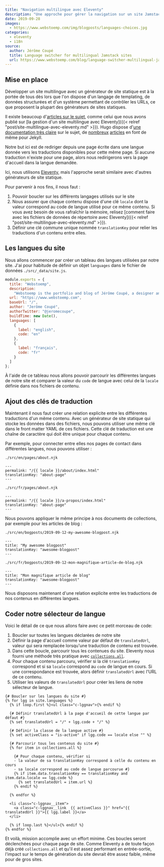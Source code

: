 ```yaml
---
title: "Navigation multilingue avec Eleventy"
description: "Une approche pour gérer la navigation sur un site Jamstack multilingue généré avec Eleventy."
date: 2019-09-28
images: 
  - https://www.webstoemp.com/img/blogposts/languages-choices.jpg
categories:
  - eleventy
  - i18n
source:
  author: Jérôme Coupé
  title: Language switcher for multilingual Jamstack sites
  url: https://www.webstoemp.com/blog/language-switcher-multilingual-jamstack-sites/
---
```


## Mise en place

Développer un site multilingue avec un générateur de site statique est à la portée de tous dès lors que l'on dispose d'un langage de templating, de données structurées et d'un système permettant de contrôler les URLs, ce que proposent la plupart des générateurs de sites statiques.

Il existe beaucoup d'[articles sur le sujet](/categories/i18n), comme celui que nous avons publié sur [la gestion d'un site multilingue avec Eleventy]({{< relref "post/site-multilingue-avec-eleventy.md" >}}). Hugo dispose d'[une documentation très claire](https://gohugo.io/content-management/multilingual/) sur le sujet, de [nombreux](https://www.sylvaindurand.org/making-jekyll-multilingual/) [articles](https://forestry.io/blog/creating-a-multilingual-blog-with-jekyll/) en font de même pour Jekyll.

Notre but ici est de rediriger depuis une page écrite dans une langue donnée vers les traductions disponibles pour cette même page. Si aucune traduction n'existe pour une page, alors nous redirigerons vers la page d'accueil dans la langue demandée.

Ici, nous utilisons [Eleventy](/categories/eleventy), mais l'approche serait similaire avec d'autres générateurs de site statique.

Pour parvenir à nos fins, il nous faut :

1. Pouvoir boucler sur les différents langages utilisés sur le site
2. Nous assurer que chaque contenu dispose d'une clé `locale` dont la valeur correspond au code de langue utilisé pour ce même contenu. Si vous avez besoin de vous rafraîchir la mémoire, relisez [comment faire avec les fichiers de données de répertoire avec Eleventy]({{< relref "post/site-multilingue-avec-eleventy.md" >}}).
3. Définir une clé commune unique nommée `translationKey` pour relier les traductions d'un contenu entre elles.

## Les langues du site

Nous allons commencer par créer un tableau des langues utilisées par notre site. J'ai pour habitude de définir un objet `languages` dans le fichier de données `./src/_data/site.js`.

```js
module.exports = {
  title: "Webstoemp",
  description:
    "Webstoemp is the portfolio and blog of Jérôme Coupé, a designer and front-end developer from Brussels, Belgium.",
  url: "https://www.webstoemp.com",
  baseUrl: "/",
  author: "Jerôme Coupé",
  authorTwitter: "@jeromecoupe",
  buildTime: new Date(),
  languages: [
    {
      label: "english",
      code: "en"
    },
    {
      label: "français",
      code: "fr"
    }
  ]
};
```

À l'aide de ce tableau nous allons pouvoir parcourir les différentes langues de notre site et comparer la valeur du `code` de langue avec celui de la `locale` définie dans nos fichiers de contenu.

## Ajout des clés de traduction

Maintenant il nous faut créer une relation explicite entre les différentes traductions d'un même contenu. Avec un générateur de site statique qui stocke les données dans des fichiers, nous pouvons utiliser une même clé dans le front matter YAML de ces fichiers. Cette clé de traduction est une chaîne de caractère qui doit être unique pour chaque contenu.

Par exemple, pour connecter entre elles nos pages de contact dans différentes langues, nous pouvons utiliser :

`./src/en/pages/about.njk`

```twig
---
permalink: "/{{ locale }}/about/index.html"
translationKey: "about-page"
---
```

`./src/fr/pages/about.njk`

```text
---
permalink: "/{{ locale }}/a-propos/index.html"
translationKey: "about-page"
---
```

Nous pouvons appliquer le même principe à nos documents de collections, par exemple pour les articles de blog :

`./src/en/bogposts/2019-09-12-my-awesome-blogpost.njk`

```text
---
title: "My awesome blogpost"
translationKey: "awesome-blogpost"
---
```

`./src/fr/bogposts/2019-09-12-mon-magnifique-article-de-blog.njk`

```text
---
title: "Mon magnifique article de blog"
translationKey: "awesome-blogpost"
---
```

Nous disposons maintenant d'une relation explicite entre les traductions de nos contenus en différentes langues.

## Coder notre sélecteur de langue

Voici le détail de ce que nous allons faire avec ce petit morceau de code: 

1. Boucler sur toutes les langues déclarées de notre site
2. Définir la page d'accueil comme valeur par défaut de `translatedUrl`, valeur qui sera remplacée lorsqu'une traduction de contenu est trouvée.
3. Dans cette boucle, parcourir tous les contenues du site. Eleventy nous fourni une méthode très pratique avec [`collections.all`](https://www.11ty.io/docs/collections/#the-special-all-collection). 
4. Pour chaque contenu parcouru, vérifier si la clé `translationKey` correspond et si sa `locale` correspond au `code` de langue en cours. Si une correspondance est trouvée, alors définir `translatedUrl` avec l'URL de ce contenu.
5. Utiliser les valeurs de `translatedUrl` pour créer les liens de notre sélecteur de langue.

```twig
{# Boucler sur les langues du site #}
{% for lgg in site.languages %}
  {% if loop.first %}<ul class="c-lggnav">{% endif %}

  {# Définir translatedUrl à la page d'accueil de cette langue par défaut #}
  {% set translatedUrl = "/" + lgg.code + "/" %}

  {# Définir la classe de la langue active #}
  {% set activeClass = "is-active" if lgg.code == locale else "" %}

  {# Parcourir tous les contenus du site #}
  {% for item in collections.all %}

    {# Pour chaque contenu, vérifier si
    - la valeur de sa translationKey correspond à celle du contenu en cours
    - sa locale correspond au code de langue parcourue #}
    {% if item.data.translationKey == translationKey and item.data.locale == lgg.code %}
      {% set translatedUrl = item.url %}
    {% endif %}

  {% endfor %}

  <li class="c-lggnav__item">
    <a class="c-lggnav__link  {{ activeClass }}" href="{{ translatedUrl }}">{{ lgg.label }}</a>
  </li>

  {% if loop.last %}</ul>{% endif %}
{% endfor %}
```

Et voilà, mission accomplie avec un effort minime. Ces boucles seront déclenchées pour chaque page de site. Comme Eleventy a de toute façon déjà créé `collections.all` et qu'il est assez performant en entrée-sortie, l'impact sur le temps de génération du site devrait être assez faible, même pour de gros sites.
